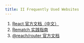 ```yaml
---
title: II Frequently Used Websites
---
```


1. [React 官方文档（中文）](https://zh-hans.reactjs.org)
2. [Rematch 实践指南](https://rematch.gitbook.io/handbook/)
3. [@reach/router 官方文档](https://reach.tech/router)
